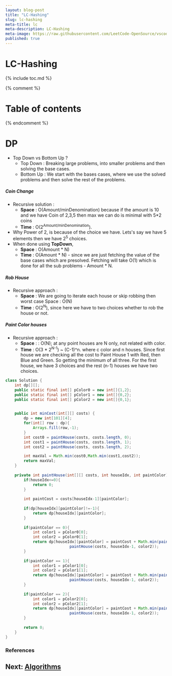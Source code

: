 ```yaml
---
layout: blog-post
title: "LC-Hashing"
slug: lc-hashing
meta-title: lc
meta-description: LC-Hashing
meta-image: https://raw.githubusercontent.com/LeetCode-OpenSource/vscode-leetcode/master/resources/LeetCode.png
published: true
---
```


# LC-Hashing

{% include toc.md %}

{% comment %} 
<!-- Not including since it is generated in the table TOC-->
Table of contents
=================

<!--ts-->
  <!-- + [Introduction](#introduction)
  + [keyterms](#keyterms) 
    * [complexity](#complexity)
    * [stable_unstable](#stable_unstable)
  + [data_structures](#ds)
    * [arrays](#arrays)
  + [algorithms](#sort-algorithms)
    + [sorting](#sort-algorithms)
      * [bubble_Sort](#bubble-sort)
  + [References](#references) -->
<!--te-->
{% endcomment %} 

<!--flow-start
- Solve the code(Easy : 5 M, Med : 10 M, Hard : 15 M )
- Watch 2x S30, take complexity and all
- Optimize your solution
- Watch leetcode
- Write notes
- Move ONNNN! dont think of it more
flow-end-->

# DP 
- Top Down vs Bottom Up ?
    - Top Down : Breaking large problems, into smaller problems and then solving the base cases.
    - Bottom Up : We start with the bases cases, where we use the solved problems and then solve the rest of the problems.

##### Coin Change
- Recursive solution :
    - **Space** :  O(Amount/minDenomination) because if the amount is 10 and we have Coin of 2,3,5 then max we can do is minimal with 5*2 coins
    - **Time** : O(2<sup>Amount/minDenomination</sup>).
- Why Power of 2, is because of the choice we have. Lets's say we have 5 elements then we have 2<sup>5</sup> choices.
- When done using **TopDown**,
    - **Space** : O(Amount * N)
    - **Time** : O(Amount * N) - since we are just fetching the value of the base cases which are presolved. Fetching will take O(1) which is done for all the sub problems - Amount * N.

##### Rob House
- Recursive approach : 
    - **Space** : We are going to iterate each house or skip robbing then worst case Space : O(N)
    - **Time** : O(2<sup>N</sup>), since here we have to two choices whether to rob the house or not.

##### Paint Color houses
- Recursive approach : 
    - **Space** :  : O(N); at any point houses are N only, not related with color.
    - **Time** : O(3 * 2<sup>N-1</sup>) ~ (C-1)^n. where c color and n houses.
    Since first house we are checking all the cost to Paint House 1 with Red, then Blue and Green. So getting the minimum of all three. For the first house, we have 3 choices and the rest (n-1) houses we have two choices.
```java
class Solution {
    int dp[][];
    public static final int[] pColor0 = new int[]{1,2};
    public static final int[] pColor1 = new int[]{0,2};
    public static final int[] pColor2 = new int[]{0,1};

    
    public int minCost(int[][] costs) {
        dp = new int[101][4];
        for(int[] row : dp){
            Arrays.fill(row,-1);
        }
        int cost0 = paintHouse(costs, costs.length, 0);
        int cost1 = paintHouse(costs, costs.length, 1);
        int cost2 = paintHouse(costs, costs.length, 2);

        int maxVal = Math.min(cost0,Math.min(cost1,cost2));
        return maxVal;
    }
    
    private int paintHouse(int[][] costs, int houseIdx, int paintColor){
        if(houseIdx<=0){
            return 0;
        }
        
        int paintCost = costs[houseIdx-1][paintColor];
        
        if(dp[houseIdx][paintColor]!=-1){
            return dp[houseIdx][paintColor];
        }
        
        if(paintColor == 0){
            int color1 = pColor0[0];
            int color2 = pColor0[1];
            return dp[houseIdx][paintColor] = paintCost + Math.min(paintHouse(costs, houseIdx-1, color1), 
                            paintHouse(costs, houseIdx-1, color2));
        }
        
        if(paintColor == 1){
            int color1 = pColor1[0];
            int color2 = pColor1[1];
            return dp[houseIdx][paintColor] = paintCost + Math.min(paintHouse(costs, houseIdx-1, color1), 
                            paintHouse(costs, houseIdx-1, color2));
        }
        
        if(paintColor == 2){
            int color1 = pColor2[0];
            int color2 = pColor2[1];
            return dp[houseIdx][paintColor] = paintCost + Math.min(paintHouse(costs, houseIdx-1, color1), 
                            paintHouse(costs, houseIdx-1, color2));
        }
        
        return 0;
    }
}
```

### References

## Next: [Algorithms](/noteathon/java-ds-algo)
